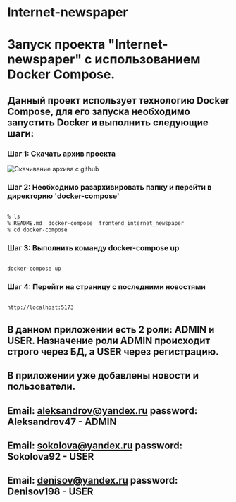 # Internet-newspaper

  

# Запуск проекта "Internet-newspaper" с использованием Docker Compose.

  

## Данный проект использует технологию Docker Compose, для его запуска необходимо запустить Docker и выполнить следующие шаги:

  

### Шаг 1: Скачать архив проекта

![Скачивание архива с github](https://habrastorage.org/webt/62/a2/d2/62a2d24bf14e8982881903.png)
  

### Шаг 2: Необходимо разархивировать папку и перейти в директорию 'docker-compose'
```bash

% ls
% README.md  docker-compose  frontend_internet_newspaper
% cd docker-compose
```

### Шаг 3: Выполнить команду docker-compose up

```bash

docker-compose up

```

### Шаг 4: Перейти на страницу с последними новостями

```bash

http://localhost:5173

```

## В данном приложении есть 2 роли: АDMIN и USER. Назначение роли ADMIN происходит строго через БД, а USER через регистрацию.

  

## В приложении уже добавлены новости и пользователи.

  

## Email: aleksandrov@yandex.ru password: Aleksandrov47 - ADMIN

  

## Email: sokolova@yandex.ru password: Sokolova92 - USER

  

## Email: denisov@yandex.ru password: Denisov198 - USER
